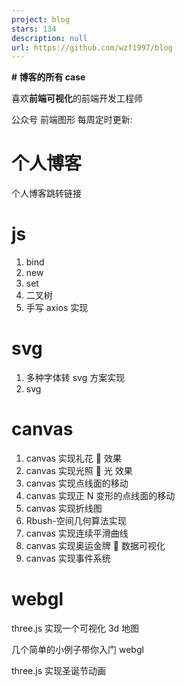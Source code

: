 ```yaml
---
project: blog
stars: 134
description: null
url: https://github.com/wzf1997/blog
---
```


**\# 博客的所有 case**

喜欢**前端可视化**的前端开发工程师

公众号 前端图形 每周定时更新:

个人博客
====

个人博客跳转链接

js
==

1.  bind
2.  new
3.  set
4.  二叉树
5.  手写 axios 实现

svg
===

1.  多种字体转 svg 方案实现
2.  svg

canvas
======

1.  canvas 实现礼花 🎉 效果
2.  canvas 实现光照 🐑 光 效果
3.  canvas 实现点线面的移动
4.  canvas 实现正 N 变形的点线面的移动
5.  canvas 实现折线图
6.  Rbush-空间几何算法实现
7.  canvas 实现连续平滑曲线
8.  canvas 实现奥运金牌 🏅 数据可视化
9.  canvas 实现事件系统

webgl
=====

three.js 实现一个可视化 3d 地图

几个简单的小例子带你入门 webgl

three.js 实现圣诞节动画
